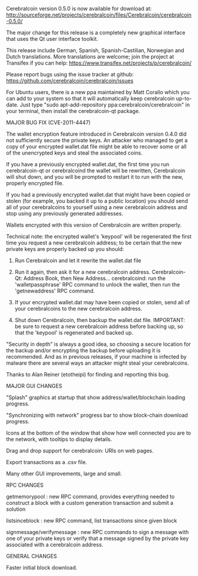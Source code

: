 Cerebralcoin version 0.5.0 is now available for download at:
http://sourceforge.net/projects/cerebralcoin/files/Cerebralcoin/cerebralcoin-0.5.0/

The major change for this release is a completely new graphical interface that uses the Qt user interface toolkit.

This release include German, Spanish, Spanish-Castilian, Norwegian and Dutch translations. More translations are welcome; join the project at Transifex if you can help:
https://www.transifex.net/projects/p/cerebralcoin/

Please report bugs using the issue tracker at github:
https://github.com/cerebralcoin/cerebralcoin/issues

For Ubuntu users, there is a new ppa maintained by Matt Corallo which you can add to your system so that it will automatically keep cerebralcoin up-to-date.  Just type "sudo apt-add-repository ppa:cerebralcoin/cerebralcoin" in your terminal, then install the cerebralcoin-qt package.

MAJOR BUG FIX  (CVE-2011-4447)

The wallet encryption feature introduced in Cerebralcoin version 0.4.0 did not sufficiently secure the private keys. An attacker who
managed to get a copy of your encrypted wallet.dat file might be able to recover some or all of the unencrypted keys and steal the
associated coins.

If you have a previously encrypted wallet.dat, the first time you run cerebralcoin-qt or cerebralcoind the wallet will be rewritten, Cerebralcoin will
shut down, and you will be prompted to restart it to run with the new, properly encrypted file.

If you had a previously encrypted wallet.dat that might have been copied or stolen (for example, you backed it up to a public
location) you should send all of your cerebralcoins to yourself using a new cerebralcoin address and stop using any previously generated addresses.

Wallets encrypted with this version of Cerebralcoin are written properly.

Technical note: the encrypted wallet's 'keypool' will be regenerated the first time you request a new cerebralcoin address; to be certain that the
new private keys are properly backed up you should:

1. Run Cerebralcoin and let it rewrite the wallet.dat file

2. Run it again, then ask it for a new cerebralcoin address.
Cerebralcoin-Qt: Address Book, then New Address...
cerebralcoind: run the 'walletpassphrase' RPC command to unlock the wallet,  then run the 'getnewaddress' RPC command.

3. If your encrypted wallet.dat may have been copied or stolen, send  all of your cerebralcoins to the new cerebralcoin address.

4. Shut down Cerebralcoin, then backup the wallet.dat file.
IMPORTANT: be sure to request a new cerebralcoin address before backing up, so that the 'keypool' is regenerated and backed up.

"Security in depth" is always a good idea, so choosing a secure location for the backup and/or encrypting the backup before uploading it is recommended. And as in previous releases, if your machine is infected by malware there are several ways an attacker might steal your cerebralcoins.

Thanks to Alan Reiner (etotheipi) for finding and reporting this bug.

MAJOR GUI CHANGES

"Splash" graphics at startup that show address/wallet/blockchain loading progress.

"Synchronizing with network" progress bar to show block-chain download progress.

Icons at the bottom of the window that show how well connected you are to the network, with tooltips to display details.

Drag and drop support for cerebralcoin: URIs on web pages.

Export transactions as a .csv file.

Many other GUI improvements, large and small.

RPC CHANGES

getmemorypool : new RPC command, provides everything needed to construct a block with a custom generation transaction and submit a solution

listsinceblock : new RPC command, list transactions since given block

signmessage/verifymessage : new RPC commands to sign a message with one of your private keys or verify that a message signed by the private key associated with a cerebralcoin address.

GENERAL CHANGES

Faster initial block download.
